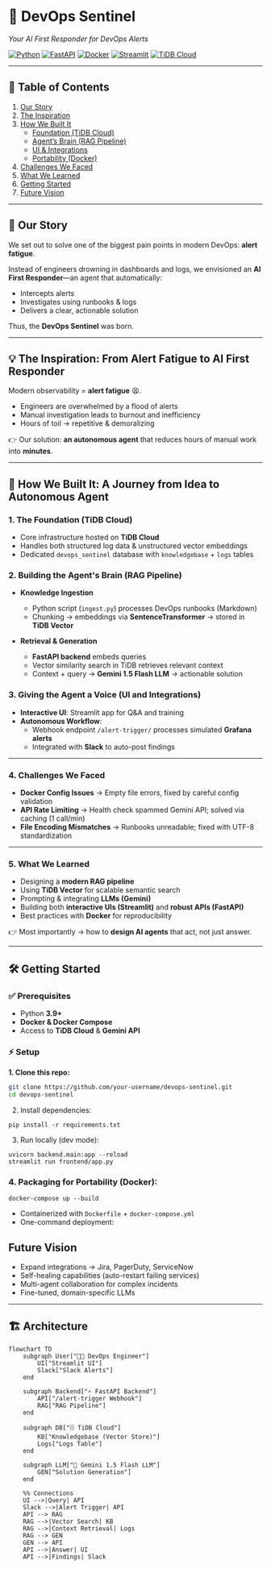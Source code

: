 # 🚀 DevOps Sentinel  
_Your AI First Responder for DevOps Alerts_

[![Python](https://img.shields.io/badge/python-3.9%2B-blue)](https://www.python.org/)  [![FastAPI](https://img.shields.io/badge/fastapi-%5E0.110-green)](https://fastapi.tiangolo.com/)  [![Docker](https://img.shields.io/badge/docker-ready-blue)](https://www.docker.com/)  [![Streamlit](https://img.shields.io/badge/streamlit-app-red)](https://streamlit.io/)  [![TiDB Cloud](https://img.shields.io/badge/TiDB-cloud-orange)](https://tidbcloud.com/)  

---

## 📑 Table of Contents
1. [Our Story](#-our-story)  
2. [The Inspiration](#-the-inspiration-from-alert-fatigue-to-ai-first-responder-)  
3. [How We Built It](#-how-we-built-it-a-journey-from-idea-to-autonomous-agent-)  
   - [Foundation (TiDB Cloud)](#1-the-foundation-tidb-cloud)  
   - [Agent’s Brain (RAG Pipeline)](#2-building-the-agents-brain-rag-pipeline)  
   - [UI & Integrations](#3-giving-the-agent-a-voice-ui-and-integrations)  
   - [Portability (Docker)](#4-packaging-for-portability-docker)  
4. [Challenges We Faced](#-challenges-we-faced-)  
5. [What We Learned](#-what-we-learned-)  
6. [Getting Started](#-getting-started)  
7. [Future Vision](#-future-vision)  

---

## 🌟 Our Story
We set out to solve one of the biggest pain points in modern DevOps: **alert fatigue**.  

Instead of engineers drowning in dashboards and logs, we envisioned an **AI First Responder**—an agent that automatically:  
- Intercepts alerts  
- Investigates using runbooks & logs  
- Delivers a clear, actionable solution  

Thus, the **DevOps Sentinel** was born.  

---

## 💡 The Inspiration: From Alert Fatigue to AI First Responder
Modern observability = **alert fatigue** 😫.  

- Engineers are overwhelmed by a flood of alerts  
- Manual investigation leads to burnout and inefficiency  
- Hours of toil → repetitive & demoralizing  

👉 Our solution: **an autonomous agent** that reduces hours of manual work into **minutes**.  

---

## 🚀 How We Built It: A Journey from Idea to Autonomous Agent

### 1. The Foundation (TiDB Cloud)
- Core infrastructure hosted on **TiDB Cloud**  
- Handles both structured log data & unstructured vector embeddings  
- Dedicated `devops_sentinel` database with `knowledgebase` + `logs` tables  

### 2. Building the Agent's Brain (RAG Pipeline)
- **Knowledge Ingestion**  
  - Python script (`ingest.py`) processes DevOps runbooks (Markdown)  
  - Chunking → embeddings via **SentenceTransformer** → stored in **TiDB Vector**  

- **Retrieval & Generation**  
  - **FastAPI backend** embeds queries  
  - Vector similarity search in TiDB retrieves relevant context  
  - Context + query → **Gemini 1.5 Flash LLM** → actionable solution  

### 3. Giving the Agent a Voice (UI and Integrations)
- **Interactive UI**: Streamlit app for Q&A and training  
- **Autonomous Workflow**:  
  - Webhook endpoint `/alert-trigger/` processes simulated **Grafana alerts**  
  - Integrated with **Slack** to auto-post findings

---

### 4. Challenges We Faced
- **Docker Config Issues** → Empty file errors, fixed by careful config validation  
- **API Rate Limiting** → Health check spammed Gemini API; solved via caching (1 call/min)  
- **File Encoding Mismatches** → Runbooks unreadable; fixed with UTF-8 standardization  

---

### 5. What We Learned
- Designing a **modern RAG pipeline**  
- Using **TiDB Vector** for scalable semantic search  
- Prompting & integrating **LLMs (Gemini)**  
- Building both **interactive UIs (Streamlit)** and **robust APIs (FastAPI)**  
- Best practices with **Docker** for reproducibility  

👉 Most importantly → how to **design AI agents** that act, not just answer.  

---

## 🛠 Getting Started

### ✅ Prerequisites
- Python **3.9+**  
- **Docker & Docker Compose**  
- Access to **TiDB Cloud** & **Gemini API**  

### ⚡ Setup

**1. Clone this repo:**  
```bash
git clone https://github.com/your-username/devops-sentinel.git
cd devops-sentinel
```
2. Install dependencies:

```pip install -r requirements.txt```


3. Run locally (dev mode):
```
uvicorn backend.main:app --reload
streamlit run frontend/app.py
```

### 4. Packaging for Portability (Docker):
```
docker-compose up --build
```
- Containerized with `Dockerfile` + `docker-compose.yml`  
- One-command deployment:

## Future Vision
- Expand integrations → Jira, PagerDuty, ServiceNow
- Self-healing capabilities (auto-restart failing services)
- Multi-agent collaboration for complex incidents
- Fine-tuned, domain-specific LLMs

---

## 🏗️ Architecture

```mermaid
flowchart TD
    subgraph User["👩‍💻 DevOps Engineer"]
        UI["Streamlit UI"]
        Slack["Slack Alerts"]
    end

    subgraph Backend["⚡ FastAPI Backend"]
        API["/alert-trigger Webhook"]
        RAG["RAG Pipeline"]
    end

    subgraph DB["🗄️ TiDB Cloud"]
        KB["Knowledgebase (Vector Store)"]
        Logs["Logs Table"]
    end

    subgraph LLM["🤖 Gemini 1.5 Flash LLM"]
        GEN["Solution Generation"]
    end

    %% Connections
    UI -->|Query| API
    Slack -->|Alert Trigger| API
    API --> RAG
    RAG -->|Vector Search| KB
    RAG -->|Context Retrieval| Logs
    RAG --> GEN
    GEN --> API
    API -->|Answer| UI
    API -->|Findings| Slack




